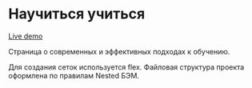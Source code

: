 # Научиться учиться

[Live demo](https://how-to-learn-pi-one.vercel.app "Посмотреть сайт Научиться учиться")

Страница о современных и эффективных подходах к обучению.

Для создания сеток используется flex. Файловая структура проекта оформлена по правилам Nested БЭМ.
